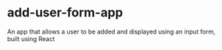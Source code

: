 # add-user-form-app
An app that allows a user to be added and displayed using an input form, built using React
